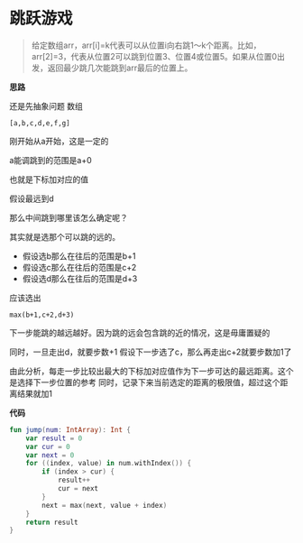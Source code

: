 # 跳跃游戏
> 给定数组arr，arr[i]=k代表可以从位置i向右跳1～k个距离。比如，arr[2]=3，代表从位置2可以跳到位置3、位置4或位置5。如果从位置0出发，返回最少跳几次能跳到arr最后的位置上。


**思路**

还是先抽象问题
数组

`
[a,b,c,d,e,f,g]
`

刚开始从a开始，这是一定的

a能调跳到的范围是a+0

也就是下标加对应的值

假设最远到d

那么中间跳到哪里该怎么确定呢？

其实就是选那个可以跳的远的。
- 假设选b那么在往后的范围是b+1
- 假设选c那么在往后的范围是c+2
- 假设选d那么在往后的范围是d+3

应该选出

`
max(b+1,c+2,d+3)
`

下一步能跳的越远越好。因为跳的远会包含跳的近的情况，这是毋庸置疑的

同时，一旦走出d，就要步数+1
假设下一步选了c，那么再走出c+2就要步数加1了

由此分析，每走一步比较出最大的下标加对应值作为下一步可达的最远距离。这个是选择下一步位置的参考
同时，记录下来当前选定的距离的极限值，超过这个距离结果就加1


**代码**

```kotlin
fun jump(num: IntArray): Int {
    var result = 0
    var cur = 0
    var next = 0
    for ((index, value) in num.withIndex()) {
        if (index > cur) {
            result++
            cur = next
        }
        next = max(next, value + index)
    }
    return result
}
```
